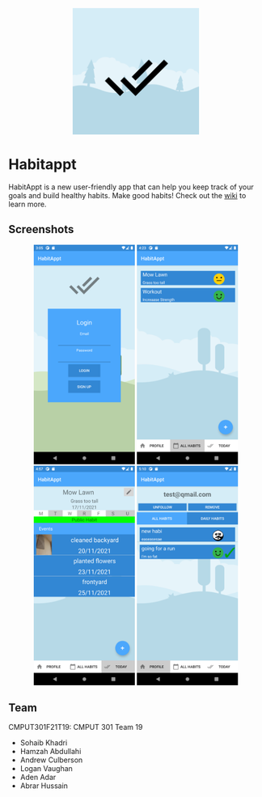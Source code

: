 <p align="center">
<img src="https://github.com/CMPUT301F21T19/Habitappt/blob/7f428f71854cf6bd518d831bef37c4b3a7238da5/docs/app_icon.png" width="250">
</p>

# Habitappt
HabitAppt is a new user-friendly app that can help you keep track of your goals and build healthy habits. Make good habits!
Check out the [wiki](https://github.com/CMPUT301F21T19/Habitappt/wiki") to learn more.

## Screenshots

<p align="center">
<img src="https://github.com/CMPUT301F21T19/Habitappt/blob/21a62b78cc14b98a4a487f5f82cecf712dfb4cf9/docs/login.png" width="200">
<img src="https://github.com/CMPUT301F21T19/Habitappt/blob/21a62b78cc14b98a4a487f5f82cecf712dfb4cf9/docs/habits.png" width="200">
<img src="https://github.com/CMPUT301F21T19/Habitappt/blob/21a62b78cc14b98a4a487f5f82cecf712dfb4cf9/docs/events.png" width="200">
<img src="https://github.com/CMPUT301F21T19/Habitappt/blob/21a62b78cc14b98a4a487f5f82cecf712dfb4cf9/docs/friend.png" width="200">
</p>

## Team
CMPUT301F21T19: CMPUT 301 Team 19

- Sohaib Khadri
- Hamzah Abdullahi
- Andrew Culberson
- Logan Vaughan
- Aden Adar
- Abrar Hussain

